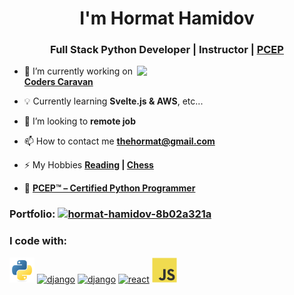 <h1 align="center">I'm Hormat Hamidov</h1>
<h3 align="center">Full Stack Python Developer | Instructor | <a href="https://www.credly.com/badges/fbd8acce-0b4a-469b-ba9c-ec58303f79f5/linked_in_profile">PCEP</a></h3>
<img align='right' width = "300" src = "https://i.giphy.com/media/v1.Y2lkPTc5MGI3NjExNXFsZWFrYmx6Y3k5ZzV5bHo4aW44NDNiazliOWltejR6czlhZnpjbiZlcD12MV9pbnRlcm5hbF9naWZfYnlfaWQmY3Q9Zw/2vB2oTE8eYuV2Ze4ZU/giphy.gif">


- 🚀 I’m currently working on **<a href = "https://caravan.coders.edu.az/"> Coders Caravan</a>**

- 💡 Currently learning **Svelte.js & AWS**, etc...

- 🤝 I’m looking to **remote job**

- 📫 How to contact me **thehormat@gmail.com**

- ⚡ My Hobbies **<a href="https://medium.com/@TheHormat">Reading</a> | <a href="https://lichess.org/@/StrongJunior">Chess</a>**
- 🍻 **<a href="https://www.credly.com/badges/fbd8acce-0b4a-469b-ba9c-ec58303f79f5/public_url">PCEP™ – Certified Python Programmer</a>** 

<h3 align="left">Portfolio:  <a href="https://linkedin.com/in/thehormat"><img src="https://raw.githubusercontent.com/rahuldkjain/github-profile-readme-generator/master/src/images/icons/Social/linked-in-alt.svg" alt="hormat-hamidov-8b02a321a" height="30" width="30"/></a></h3>

<h3 align="left">I code with:</h3>
<p align="left"> 
  <a href="https://www.python.org" rel="noreferrer"><img src="https://raw.githubusercontent.com/devicons/devicon/master/icons/python/python-original.svg" alt="python" width="40" height="40"/></a> <a href="https://www.djangoproject.com/" rel="noreferrer"><img src="https://cdn.worldvectorlogo.com/logos/django.svg" alt="django" width="40" height="40"/></a> <a href="https://fastapi.tiangolo.com/" rel="noreferrer"><img src="https://www.jetbrains.com/guide/assets/fastapi-6837327b.svg" alt="django" width="40" height="40"/></a> <a href="https://reactjs.org/" rel="noreferrer"><img src="https://upload.wikimedia.org/wikipedia/commons/thumb/a/a7/React-icon.svg/1200px-React-icon.svg.png" alt="react" width="45" height="40"/></a> <a href="https://developer.mozilla.org/en-US/docs/Web/JavaScript" rel="noreferrer"><img src="https://raw.githubusercontent.com/devicons/devicon/master/icons/javascript/javascript-original.svg" alt="javascript" width="40" height="40"/> </a> 
</p>
